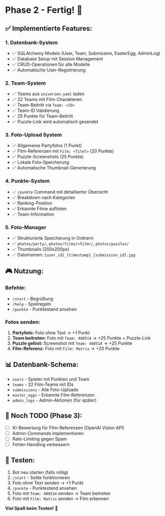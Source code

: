# Phase 2 - Fertig! 🎉

## ✅ Implementierte Features:

### 1. **Datenbank-System**
- ✅ SQLAlchemy Models (User, Team, Submission, EasterEgg, AdminLog)
- ✅ Database Setup mit Session Management
- ✅ CRUD-Operationen für alle Modelle
- ✅ Automatische User-Registrierung

### 2. **Team-System**
- ✅ Teams aus `universen.yaml` laden
- ✅ 22 Teams mit Film-Charakteren
- ✅ Team-Beitritt via `Team: <ID>` 
- ✅ Team-ID Validierung
- ✅ 25 Punkte für Team-Beitritt
- ✅ Puzzle-Link wird automatisch gesendet

### 3. **Foto-Upload System**
- ✅ Allgemeine Partyfotos (1 Punkt)
- ✅ Film-Referenzen mit `Film: <Titel>` (20 Punkte)
- ✅ Puzzle-Screenshots (25 Punkte)
- ✅ Lokale Foto-Speicherung
- ✅ Automatische Thumbnail-Generierung

### 4. **Punkte-System**
- ✅ `/punkte` Command mit detaillierter Übersicht
- ✅ Breakdown nach Kategorien
- ✅ Ranking-Position
- ✅ Erkannte Filme auflisten
- ✅ Team-Information

### 5. **Foto-Manager**
- ✅ Strukturierte Speicherung in Ordnern
- ✅ `photos/party/`, `photos/films/<film>/`, `photos/puzzles/`
- ✅ Thumbnails (200x200px)
- ✅ Dateinamen: `{user_id}_{timestamp}_{submission_id}.jpg`

## 🎮 Nutzung:

### Befehle:
- `/start` - Begrüßung
- `/help` - Spielregeln
- `/punkte` - Punktestand ansehen

### Fotos senden:
1. **Partyfoto:** Foto ohne Text → +1 Punkt
2. **Team beitreten:** Foto mit `Team: 480514` → +25 Punkte + Puzzle-Link
3. **Puzzle gelöst:** Screenshot mit `Team: 480514` → +25 Punkte
4. **Film-Referenz:** Foto mit `Film: Matrix` → +20 Punkte

## 📊 Datenbank-Schema:

- `users` - Spieler mit Punkten und Team
- `teams` - 22 Film-Teams mit IDs
- `submissions` - Alle Foto-Uploads
- `easter_eggs` - Erkannte Film-Referenzen
- `admin_logs` - Admin-Aktionen (für später)

## 🔧 Noch TODO (Phase 3):

- [ ] KI-Bewertung für Film-Referenzen (OpenAI Vision API)
- [ ] Admin-Commands implementieren
- [ ] Rate-Limiting gegen Spam
- [ ] Fehler-Handling verbessern

## 🚀 Testen:

1. Bot neu starten (falls nötig)
2. `/start` - Sollte funktionieren
3. Foto ohne Text senden → +1 Punkt
4. `/punkte` - Punktestand ansehen
5. Foto mit `Team: 480514` senden → Team beitreten
6. Foto mit `Film: Matrix` senden → Film erkennen

**Viel Spaß beim Testen!** 🎃
